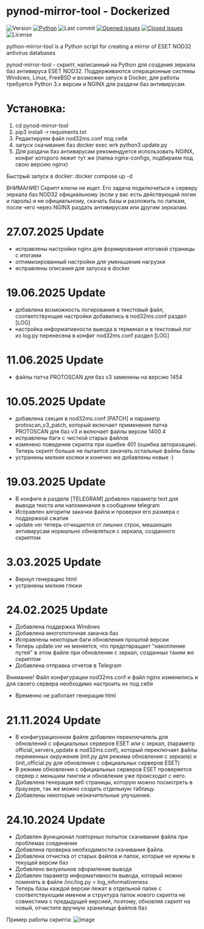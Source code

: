# pynod-mirror-tool - Dockerized
 ![Version](https://img.shields.io/badge/version-20250509-gold)
 [![Python](https://img.shields.io/pypi/pyversions/tensorflow.svg)](https://badge.fury.io/py/tensorflow)
 ![Last commit](https://img.shields.io/github/last-commit/Scorpikor/pynod-mirror-tool/main?cacheSeconds=0)
[![Opened issues](https://img.shields.io/github/issues/Scorpikor/pynod-mirror-tool?color=darkred)](https://github.com/rzc0d3r/ESET-KeyGen/issues?cacheSeconds=0)
[![Closed issues](https://img.shields.io/github/issues-closed/Scorpikor/pynod-mirror-tool?color=darkgreen&cacheSeconds=0)](https://github.com/rzc0d3r/ESET-KeyGen/issues?q=is%3Aissue+is%3Aclosed)
![License](https://img.shields.io/github/license/Scorpikor/pynod-mirror-tool)

python-mirror-tool is a Python script for creating a mirror of ESET NOD32 antivirus databases

pynod-mirror-tool  - скрипт, написанный на Рython для создания зеркала баз антивируса ESET NOD32. Поддерживаются операционные системы Windows, Linux, FreeBSD и возможен запуск в Docker, для работы требуется Python 3.x версии и NGINX для раздачи баз антивирусам.

# Установка:
1) cd pynod-mirror-tool
2) pip3 install -r requiments.txt
3) Редактируем файл nod32ms.conf под себя
4) запуск скачивания баз docker exec wrk python3 update.py
5) Для раздачи баз антивирусам рекомендуется использовать NGINX, конфиг которого лежит тут же (папка nginx-configs, подбираем под свою версию nginx)


Быстрый запуск в docker: docker compose up -d

ВНИМАНИЕ! Скрипт ключи не ищет. Его задача подключиться к серверу зеркала баз NOD32 официальному (если у вас есть действующий логин и пароль) и не официальному, скачать базы и разложить
по папкам, после чего через NGINX раздать антивирусам или другим зеркалам.
# 27.07.2025 Update
+ исправлены настройки nginx для формирования итоговой страницы с итогами
+ оптимизированный настройки для уменьшения нагрузки
+ исправлены описания для запуска в docker

# 19.06.2025 Update
+ добавлена возможность логирования в текстовый файл, соответствующие настройки добавились в nod32ms.conf раздел [LOG] 
+ настройка информативности вывода в терминал и в текстовый лог из log.py перенесена в конфиг nod32ms.conf раздел [LOG]

# 11.06.2025 Update
+ файлы патча PROTOSCAN для баз v3 заменены на версию 1454

# 10.05.2025 Update
+ добавлена секция в nod32ms.conf [PATCH] и параметр protoscan_v3_patch, который включает применение патча PROTOSCAN для баз v3 и включает файлы версии 1400.4
+ исправлены баги с чисткой старых файлов
+ изменено поведение скрипта при ошибке 401 (ошибка авторизации). Теперь скрипт больше не пытается закачать остальные файлы базы
+ устранены мелкие косяки и конечно же добавлены новые :) 

# 19.03.2025 Update
+ В конфиге в разделе [TELEGRAM] добавлен параметр text для вывода текста или напоминания в сообщении telegram
+ Исправлен алгоритм закачки файла и проверки его размера с поддержкой сжатия
+ update.ver теперь отчищается от лишних строк, мешающих антивирусам нормально обновляться с зеркала, созданного скриптом

# 3.03.2025 Update
+ Вернул генерацию html
+ устранены мелкие глюки

# 24.02.2025 Update
+ Добавлена поддержка Windows
+ Добавлена многопоточная закачка баз
+ Исправлены некоторые баги обновления прошлой версии
+ Теперь update.ver не меняется, что предотвращает "накопление путей" в этом файле при обновлении с зеркал, созданных таким же скриптом
+ Добавлена отправка отчетов в Telegram

Внимание!  Файл конфигурации nod32ms.conf и файл nginx изменились и для своего сервера необходимо настроить их под себя
- Временно не работает генерация html
  
# 21.11.2024 Update
+ В конфигурационном файле добавлен переключатель для обновлений с официальных серверов ESET или с зеркал, (параметр official_servers_update в nod32ms.conf),
  который переключает файлы переменных окружения (init.py для режима обновления с зеркала) и  (init_official.py для обновления с официальных серверов ESET)
+ В режиме обновления с официальных серверов ESET проверяется сервер с меньшим пингом и обновление уже происходит с него.
+ Добавлена генерация веб страницы, которую можно посмотреть в браузере, так же можно создать отдельную таблицу.
+ Добавлены некоторые незначительные улучшения.

# 24.10.2024 Update
+ Добавлен функционал повторных попыток скачивания файла при проблемах соединения
+ Добавлена проверка необходимости скачивания файла.
+ Добавлена отчистка от старых файлов и папок, которые не нужны в текущей версии баз
+ Добавлено визуальное оформление вывода
+ Добавлен параметр информативности вывода, который можно поменять в файле /inc/log.py = log_informativeness
+ Теперь базы каждой версии лежат в отдельной папке с соответствующим именем и структура папок нового скрипта не совместима с предыдущей  версией, поэтому, обновляя скрипт на новый, отчистите вручную хранилище файлов баз

Пример работы скрипта:
![image](https://github.com/user-attachments/assets/fb27198b-6a60-435f-b1a9-076e99aaca23)

